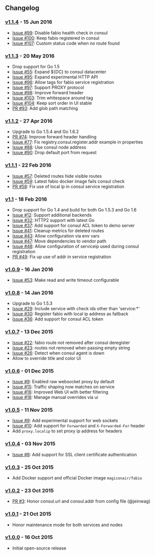 ## Changelog

### [v1.1.4](https://github.com/eBay/fabio/releases/tag/v1.1.4) - 15 Jun 2016

 * [Issue #99](https://github.com/eBay/fabio/issues/99): Disable fabio health check in consul
 * [Issue #100](https://github.com/eBay/fabio/issues/100): Keep fabio registered in consul
 * [Issue #107](https://github.com/eBay/fabio/issues/107): Custom status code when no route found

### [v1.1.3](https://github.com/eBay/fabio/releases/tag/v1.1.3) - 20 May 2016

 * Drop support for Go 1.5
 * [Issue #55](https://github.com/eBay/fabio/issues/55): Expand ${DC} to consul datacenter
 * [Issue #95](https://github.com/eBay/fabio/issues/95): Expand experimental HTTP API
 * [Issue #96](https://github.com/eBay/fabio/issues/96): Allow tags for fabio service registration
 * [Issue #97](https://github.com/eBay/fabio/issues/97): Support PROXY protocol
 * [Issue #98](https://github.com/eBay/fabio/issues/98): Improve forward header
 * [Issue #103](https://github.com/eBay/fabio/issues/103): Trim whitespace around tag
 * [Issue #104](https://github.com/eBay/fabio/issues/104): Keep sort order in UI stable
 * [PR #93](https://github.com/eBay/fabio/pull/93): Add glob path matching

### [v1.1.2](https://github.com/eBay/fabio/releases/tag/v1.1.2) - 27 Apr 2016

 * Upgrade to Go 1.5.4 and Go 1.6.2
 * [PR #74](https://github.com/eBay/fabio/pull/74): Improve forward header handling
 * [Issue #77](https://github.com/eBay/fabio/issues/77): Fix registry.consul.register.addr example in properties
 * [Issue #88](https://github.com/eBay/fabio/issues/88): Use consul node address
 * [Issue #90](https://github.com/eBay/fabio/issues/90): Drop default port from request

### [v1.1.1](https://github.com/eBay/fabio/releases/tag/v1.1.1) - 22 Feb 2016

 * [Issue #57](https://github.com/eBay/fabio/issues/57): Deleted routes hide visible routes
 * [Issue #59](https://github.com/eBay/fabio/issues/59): Latest fabio docker image fails consul check
 * [PR #58](https://github.com/eBay/fabio/pull/58): Fix use of local ip in consul service registration

### [v1.1](https://github.com/eBay/fabio/releases/tag/v1.1) - 18 Feb 2016

 * Drop support for Go 1.4 and build for both Go 1.5.3 and Go 1.6
 * [Issue #12](https://github.com/eBay/fabio/issues/12): Support additional backends
 * [Issue #32](https://github.com/eBay/fabio/issues/32): HTTP2 support with latest Go
 * [Issue #37](https://github.com/eBay/fabio/issues/37): Add support for consul ACL token to demo server
 * [Issue #41](https://github.com/eBay/fabio/issues/41): Cleanup metrics for deleted routes
 * [Issue #43](https://github.com/eBay/fabio/issues/43): Allow configuration via env vars
 * [Issue #47](https://github.com/eBay/fabio/issues/47): Move dependencies to vendor path
 * [Issue #48](https://github.com/eBay/fabio/issues/48): Allow configuration of serviceip used during consul registration
 * [PR #49](https://github.com/eBay/fabio/pull/49): Fix up use of addr in service registration

### [v1.0.9](https://github.com/eBay/fabio/releases/branch/v1.0.9) - 16 Jan 2016

 * [Issue #53](https://github.com/eBay/fabio/issues/53): Make read and write timeout configurable

### [v1.0.8](https://github.com/eBay/fabio/releases/tag/v1.0.8) - 14 Jan 2016

 * Upgrade to Go 1.5.3
 * [Issue #29](https://github.com/eBay/fabio/issues/29): Include service with check ids other than 'service:*'
 * [Issue #30](https://github.com/eBay/fabio/issues/30): Register fabio with local ip address as fallback
 * [Issue #36](https://github.com/eBay/fabio/issues/36): Add support for consul ACL token

### [v1.0.7](https://github.com/eBay/fabio/releases/tag/v1.0.7) - 13 Dec 2015

 * [Issue #22](https://github.com/eBay/fabio/issues/22): fabio route not removed after consul deregister
 * [Issue #23](https://github.com/eBay/fabio/issues/23): routes not removed when passing empty string
 * [Issue #26](https://github.com/eBay/fabio/issues/26): Detect when consul agent is down
 * Allow to override title and color UI

### [v1.0.6](https://github.com/eBay/fabio/releases/tag/v1.0.6) - 01 Dec 2015

 * [Issue #9](https://github.com/eBay/fabio/issues/9): Enabled raw websocket proxy by default
 * [Issue #15](https://github.com/eBay/fabio/issues/15): Traffic shaping now matches on service
 * [Issue #16](https://github.com/eBay/fabio/issues/16): Improved Web UI with better filtering
 * [Issue #18](https://github.com/eBay/fabio/issues/18): Manage manual overrides via ui

### [v1.0.5](https://github.com/eBay/fabio/releases/tag/v1.0.5) - 11 Nov 2015

 * [Issue #9](https://github.com/eBay/fabio/issues/9): Add experimental support for web sockets
 * [Issue #10](https://github.com/eBay/fabio/issues/10): Add support for `Forwarded` and `X-Forwarded-For` header
 * Add `proxy.localip` to set proxy ip address for headers

### [v1.0.4](https://github.com/eBay/fabio/releases/tag/v1.0.4) - 03 Nov 2015

 * [Issue #8](https://github.com/eBay/fabio/issues/8): Add support for SSL client certificate authentication

### [v1.0.3](https://github.com/eBay/fabio/releases/tag/v1.0.3) - 25 Oct 2015

 * Add Docker support and official Docker image `magiconair/fabio`

### [v1.0.2](https://github.com/eBay/fabio/releases/tag/v1.0.2) - 23 Oct 2015

 * [PR #3](https://github.com/eBay/fabio/pull/3): Honor consul.url and consul.addr from config file (@jeinwag)

### [v1.0.1](https://github.com/eBay/fabio/releases/tag/v1.0.1) - 21 Oct 2015

 * Honor maintenance mode for both services and nodes

### [v1.0.0](https://github.com/eBay/fabio/releases/tag/v1.0.0) - 16 Oct 2015

 * Initial open-source release


